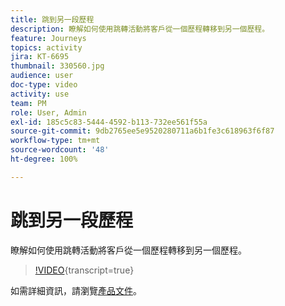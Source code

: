 ```yaml
---
title: 跳到另一段歷程
description: 瞭解如何使用跳轉活動將客戶從一個歷程轉移到另一個歷程。
feature: Journeys
topics: activity
jira: KT-6695
thumbnail: 330560.jpg
audience: user
doc-type: video
activity: use
team: PM
role: User, Admin
exl-id: 185c5c83-5444-4592-b113-732ee561f55a
source-git-commit: 9db2765ee5e9520280711a6b1fe3c618963f6f87
workflow-type: tm+mt
source-wordcount: '48'
ht-degree: 100%

---
```


# 跳到另一段歷程

瞭解如何使用跳轉活動將客戶從一個歷程轉移到另一個歷程。

>[!VIDEO](https://video.tv.adobe.com/v/330560?learn=on){transcript=true}

如需詳細資訊，請瀏覽[產品文件](https://experienceleague.adobe.com/docs/journeys/using/building-journeys/about-journey-building/action-activities/jump.html?lang=zh-Hant#building-journeys)。
